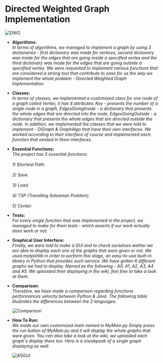 # Directed Weighted Graph Implementation
![DWG](https://user-images.githubusercontent.com/75171676/147607766-9762bbfd-e67f-42a6-8499-afb91fe7fac4.jpg)

* __Algorithms:__
      <br>*In terms of algorithms, we managed to implement a graph by using 3 dictionaries - first dictionary was made for vertices, second dictionary was made for the edges that are
      going inside a specified vertex and the third dictionary was made for the edges that are going outside a specified vertex.
      We were requested to implement various functions that are considered a strong tool that contribute to ease for us the way we implement the whole problem - Directed               Weighted
      Graph Implementation.*<br />
     
* __Classes:__
      <br>*In terms of classes, we implemented a customized class for one node of a graph called Vertex, it has 4 attributes: Key - presents the number of a single node in a graph,
      EdgesGoingInside - a dictionary that presents the whole edges that are directed into the node, EdgesGoingOutside - a dictionary that presents the whole edges that are
      directed outside the node. In addition, we implemented the classes that we were told to implement - DiGraph & GraphAlgo that have their own interfaces. We worked according
      to their interface of course and implemented each function that existed in them interfaces.*<br />
      
* __Essential Functions:__
      <br>*The project has 5 essential functions:<br />
            <br>1) Shortest Path.<br />
            <br>2) Save.<br />
            <br>3) Load.<br />
            <br>4) TSP (Travelling Salesman Problem).<br />
            <br>5) Center.*<br />
       
* __Tests:__
      <br>*For every single function that was implemented in the project, we managed to make for them tests - which asserts if our work actually does work or not.*<br />
      
* __Graphical User Interface:__
      <br>*Finally, we were told to make a GUI and to check ourselves wether we are able to display each one of the graphs that were given or not.
      We used matplotlib in order to perform this stage, an easy-to-use built-in library in Python that provides such service. We have gotten 6 different graphs we had to             display.
      Named as the following - A0, A1, A2, A3, A4 and A5. We uploaded their displaying in the wiki, feel free to take a look at them.*<br />
      
* __Comparison:__
      <br>*Therefore, we have made a comparison regarding functions performances velocity between Python & Java.
      The following table illustrates the differences between the 2 languages:*<br />
      
     ![Comparison](https://user-images.githubusercontent.com/75171676/147607505-bc2a3b89-5b14-4f35-be14-81746c129331.PNG)
      
* __How To Run:__
      <br>*We made our own customized main named in MyMain.py
      Simply press the run button of MyMain.py and it will display the whole graphs that were given.
      You can also take a look at the wiki, we uploaded each graph's display there too.
      Here is a sneakpeak of a single graph displaying as well:*<br />
      
     ![A5GUI](https://user-images.githubusercontent.com/75171676/147608575-3fda2500-3a80-4f26-9ab8-470a8071a861.png)

                  

